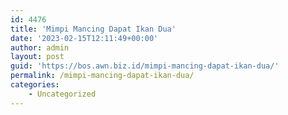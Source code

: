 ```yaml
---
id: 4476
title: 'Mimpi Mancing Dapat Ikan Dua'
date: '2023-02-15T12:11:49+00:00'
author: admin
layout: post
guid: 'https://bos.awn.biz.id/mimpi-mancing-dapat-ikan-dua/'
permalink: /mimpi-mancing-dapat-ikan-dua/
categories:
    - Uncategorized
---
```


